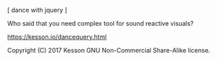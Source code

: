 [ dance with jquery ]

Who said that you need complex tool for sound reactive visuals?

https://kesson.io/dancequery.html

Copyright (C) 2017 Kesson GNU Non-Commercial Share-Alike license.
